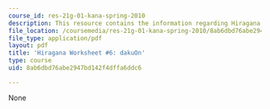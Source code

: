 ```yaml
---
course_id: res-21g-01-kana-spring-2010
description: This resource contains the information regarding Hiragana.
file_location: /coursemedia/res-21g-01-kana-spring-2010/8ab6dbd76abe2947bd142f4dffa6ddc6_MITRES_21G_01S10_h6.pdf
file_type: application/pdf
layout: pdf
title: 'Hiragana Worksheet #6: dakuOn'
type: course
uid: 8ab6dbd76abe2947bd142f4dffa6ddc6

---
```

None